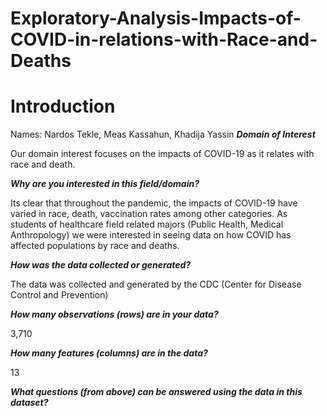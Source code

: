 # Exploratory-Analysis-Impacts-of-COVID-in-relations-with-Race-and-Deaths
# Introduction

Names: Nardos Tekle, Meas Kassahun, Khadija Yassin 
_**Domain of Interest**_

Our domain interest focuses on the impacts of COVID-19 as it relates with race and death. 

_**Why are you interested in this field/domain?**_

Its clear that throughout the pandemic, the impacts of COVID-19 have varied in race, death, vaccination rates among other categories. As students of healthcare field related majors (Public Health, Medical Anthropology) we were interested in seeing data on how COVID has affected populations by race and deaths.

_**How was the data collected or generated?**_

The data was collected and generated by the CDC (Center for Disease Control and Prevention) 

_**How many observations (rows) are in your data?**_

3,710

_**How many features (columns) are in the data?**_

13

_**What questions (from above) can be answered using the data in this dataset?**_


